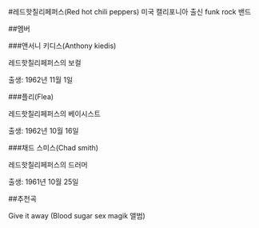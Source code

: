 #레드핫칠리페퍼스(Red hot chili peppers)
미국 캘리포니아 출신 funk rock 밴드

##멤버

###앤서니 키디스(Anthony kiedis)

레드핫칠리페퍼스의 보컬

출생: 1962년 11월 1일

###플리(Flea)

레드핫칠리페퍼스의 베이시스트

출생: 1962년 10월 16일

###채드 스미스(Chad smith)

레드핫칠리페퍼스의 드러머

출생: 1961년 10월 25일

##추천곡


Give it away (Blood sugar sex magik 앨범)